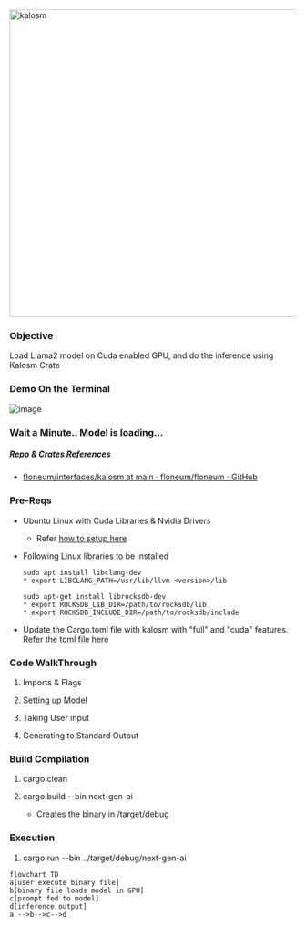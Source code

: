 <img src="file:///media/uberdev/ddrv/gitFolders/cratesploring/common_resources/blog_data/RustLang_tutorials01.png" title="" alt="kalosm" width="540">

### Objective

Load Llama2 model on Cuda enabled GPU, and do the inference using Kalosm Crate

### Demo On the Terminal

![image](/media/uberdev/ddrv/gitFolders/cratesploring/common_resources/blog_pics/redo-right.png)

### Wait a Minute.. Model is loading...

##### Repo & Crates References

- [floneum/interfaces/kalosm at main · floneum/floneum · GitHub](https://github.com/floneum/floneum/tree/main/interfaces/kalosm)

### Pre-Reqs

- Ubuntu Linux with Cuda Libraries & Nvidia Drivers
  
  - Refer [how to setup here](https://medium.com/@kamaljp/list/rust-in-linux-with-cuda-llm-703a8526d1fe)

- Following Linux libraries to be installed
  
  ```shell
  sudo apt install libclang-dev
  * export LIBCLANG_PATH=/usr/lib/llvm-<version>/lib
  
  sudo apt-get install librocksdb-dev
  * export ROCKSDB_LIB_DIR=/path/to/rocksdb/lib
  * export ROCKSDB_INCLUDE_DIR=/path/to/rocksdb/include
  ```

- Update the Cargo.toml file with kalosm with "full" and "cuda" features. Refer the [toml file here](https://github.com/Kamalabot/cratesploring/tree/main/floneum_explorer/next-gen-ai)

### Code WalkThrough

1) Imports & Flags

2) Setting up Model

3) Taking User input

4) Generating to Standard Output

### Build Compilation

1. cargo clean 

2. cargo build --bin next-gen-ai
   
   - Creates the binary in /target/debug

### Execution

1. cargo run --bin ../target/debug/next-gen-ai

```mermaid
flowchart TD
a[user execute binary file]
b[binary file loads model in GPU]
c[prompt fed to model]
d[inference output]
a -->b-->c-->d
```
